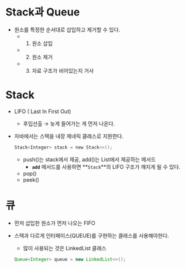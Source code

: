 # Stack과 Queue

- 원소를 특정한 순서대로 삽입하고 제거할 수 있다.
    - 1) 원소 삽입
    - 2) 원소 제거
    - 3) 자료 구조가 비어있는지 거사

# Stack

- LIFO ( Last In First Out)
    - 후입선출 → 늦게 들어가는 게 먼저 나온다.

- 자바에서는 스택을 내장 제네릭 클래스로 지원한다.

    ```kotlin
    Stack<Integer> stack = new Stack<>();
    ```

    - push()는 stack에서 제공, add()는 List에서 제공하는 메서드
        - **`add`** 메서드를 사용하면 **`Stack`**의 LIFO 구조가 깨지게 될 수 있다.
    - pop()
    - peek()

# 큐

- 먼저 삽입한 원소가 먼저 나오는 FIFO
- 스택과 다르게 인터페이스(QUEUE)를 구현하는 클래스를 사용해야한다.
    - 많이 사용되는 것은 LinkedList 클래스

    ```java
    Queue<Integer> queue = new LinkedList<>();
    ```